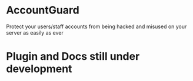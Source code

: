 # AccountGuard

Protect your users/staff accounts from being hacked and misused on your server as easily as ever

# Plugin and Docs still under development